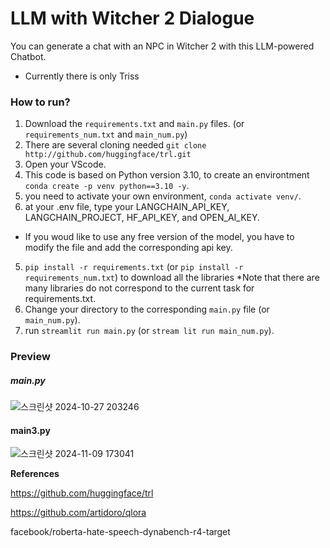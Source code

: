 # LLM with Witcher 2 Dialogue

You can generate a chat with an NPC in Witcher 2 with this LLM-powered Chatbot.

* Currently there is only Triss

### How to run?

1. Download the `requirements.txt` and `main.py` files. (or `requirements_num.txt` and `main_num.py`)
2. There are several cloning needed `git clone http://github.com/huggingface/trl.git`
3. Open your VScode.
4. This code is based on Python version 3.10, to create an environtment `conda create -p venv python==3.10 -y`.
5. you need to activate your own environment, `conda activate venv/`.
6. at your .env file, type your LANGCHAIN_API_KEY, LANGCHAIN_PROJECT, HF_API_KEY, and OPEN_AI_KEY.
* If you woud like to use any free version of the model, you have to modify the file and add the corresponding api key.
5. `pip install -r requirements.txt` (or `pip install -r requirements_num.txt`) to download all the libraries *Note that there are many libraries do not correspond to the current task for requirements.txt.
6. Change your directory to the corresponding `main.py` file (or `main_num.py`).
7. run `streamlit run main.py` (or `stream lit run main_num.py`).


### Preview
##### main.py
![스크린샷 2024-10-27 203246](https://github.com/user-attachments/assets/d870db95-6676-4361-91b7-3ac0aa907537)

#### main3.py
![스크린샷 2024-11-09 173041](https://github.com/user-attachments/assets/f185c8ef-0c0f-480e-8940-bfa8503c8fc0)

**References**

https://github.com/huggingface/trl

https://github.com/artidoro/qlora

facebook/roberta-hate-speech-dynabench-r4-target
